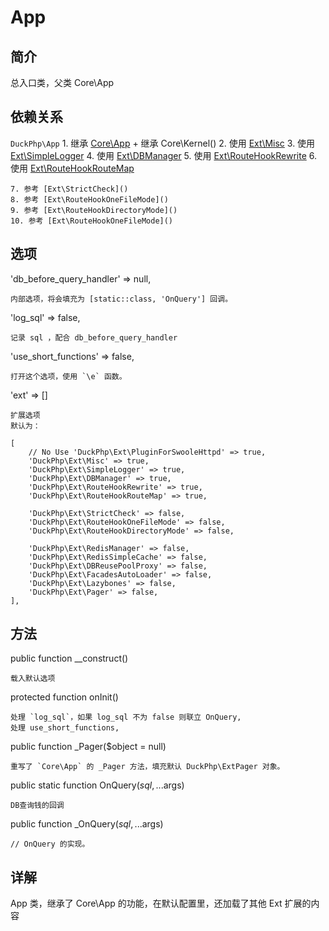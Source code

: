# App

## 简介
总入口类，父类 Core\App
## 依赖关系
`DuckPhp\App` 
    1. 继承 [Core\App]()
        + 继承 Core\Kernel()
    2. 使用 [Ext\Misc](ref/Ext-Misc.md)
    3. 使用 [Ext\SimpleLogger](ref/Ext-SimpleLogger.md)
    4. 使用 [Ext\DBManager](ref/Ext-DBManager.md)
    5. 使用 [Ext\RouteHookRewrite](ref/Ext-RouteHookRewrite.md)
    6. 使用 [Ext\RouteHookRouteMap](ref/Ext-RouteHookRouteMap.md)
    
    7. 参考 [Ext\StrictCheck]()
    8. 参考 [Ext\RouteHookOneFileMode]()
    9. 参考 [Ext\RouteHookDirectoryMode]()
    10. 参考 [Ext\RouteHookOneFileMode]()
## 选项

'db_before_query_handler' => null,

    内部选项，将会填充为 [static::class, 'OnQuery'] 回调。
'log_sql' => false,

    记录 sql ，配合 db_before_query_handler
'use_short_functions' => false,

    打开这个选项，使用 `\e` 函数。
'ext' => \[\]

    扩展选项
    默认为：
```
[
    // No Use 'DuckPhp\Ext\PluginForSwooleHttpd' => true,
    'DuckPhp\Ext\Misc' => true,
    'DuckPhp\Ext\SimpleLogger' => true,
    'DuckPhp\Ext\DBManager' => true,
    'DuckPhp\Ext\RouteHookRewrite' => true,
    'DuckPhp\Ext\RouteHookRouteMap' => true,
    
    'DuckPhp\Ext\StrictCheck' => false,
    'DuckPhp\Ext\RouteHookOneFileMode' => false,
    'DuckPhp\Ext\RouteHookDirectoryMode' => false,
    
    'DuckPhp\Ext\RedisManager' => false,
    'DuckPhp\Ext\RedisSimpleCache' => false,
    'DuckPhp\Ext\DBReusePoolProxy' => false,
    'DuckPhp\Ext\FacadesAutoLoader' => false,
    'DuckPhp\Ext\Lazybones' => false,
    'DuckPhp\Ext\Pager' => false,
],
```

## 方法
public function __construct()

    载入默认选项
protected function onInit()

    处理 `log_sql`，如果 log_sql 不为 false 则联立 OnQuery,
    处理 use_short_functions,
public function _Pager($object = null)

    重写了 `Core\App` 的 _Pager 方法，填充默认 DuckPhp\ExtPager 对象。
public static function OnQuery($sql, ...$args)

    DB查询钱的回调
public function _OnQuery($sql, ...$args)

    // OnQuery 的实现。
## 详解

App 类，继承了 Core\App 的功能，在默认配置里，还加载了其他 Ext 扩展的内容

